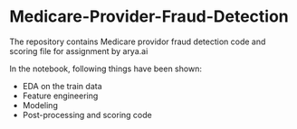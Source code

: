 # Medicare-Provider-Fraud-Detection

The repository contains Medicare providor fraud detection code and scoring file for assignment by arya.ai

In the notebook, following things have been shown: 
* EDA on the train data 
* Feature engineering 
* Modeling 
* Post-processing and scoring code

